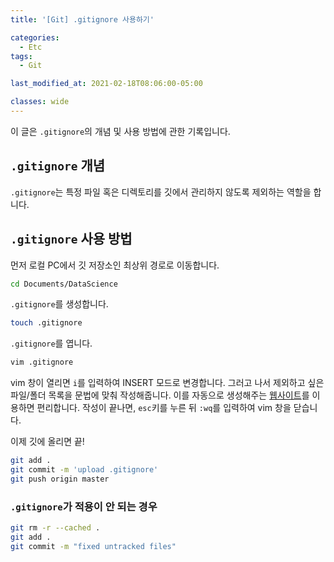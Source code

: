 ```yaml
---
title: '[Git] .gitignore 사용하기'

categories:
  - Etc
tags:
  - Git

last_modified_at: 2021-02-18T08:06:00-05:00

classes: wide
---
```


이 글은 `.gitignore`의 개념 및 사용 방법에 관한 기록입니다.

## `.gitignore` 개념

`.gitignore`는 특정 파일 혹은 디렉토리를 깃에서 관리하지 않도록 제외하는 역할을 합니다.

## `.gitignore` 사용 방법

먼저 로컬 PC에서 깃 저장소인 최상위 경로로 이동합니다.

```bash
cd Documents/DataScience
```

`.gitignore`를 생성합니다.

```bash
touch .gitignore
```

`.gitignore`를 엽니다.

```bash
vim .gitignore
```

vim 창이 열리면 `i`를 입력하여 INSERT 모드로 변경합니다. 그러고 나서 제외하고 싶은 파일/폴더 목록을 문법에 맞춰 작성해줍니다. 이를 자동으로 생성해주는 [웹사이트](https://www.toptal.com/developers/gitignore)를 이용하면 편리합니다. 작성이 끝나면, `esc`키를 누른 뒤 `:wq`를 입력하여 vim 창을 닫습니다.

이제 깃에 올리면 끝!

```bash
git add .
git commit -m 'upload .gitignore'
git push origin master
```

### `.gitignore`가 적용이 안 되는 경우

```bash
git rm -r --cached .
git add .
git commit -m "fixed untracked files"
```

